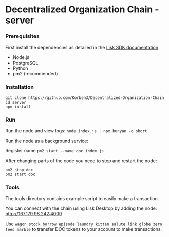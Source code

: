# Decentralized Organization Chain - server

### Prerequisites

First install the dependencies as detailed in the [Lisk SDK documentation](https://lisk.io/documentation/lisk-sdk/setup).

- Node.js
- PostgreSQL
- Python
- pm2 (recommended)

### Installation

```
git clone https://github.com/Korben3/Decentralized-Organization-Chain
cd server
npm install
```

### Run

Run the node and view logs: `node index.js | npx bunyan -o short`

Run the node as a background service:

Register name `pm2 start --name doc index.js`

After changing parts of the code you need to stop and restart the node:

```
pm2 stop doc
pm2 start doc
```

### Tools

The tools directory contains example script to easily make a transaction.

You can connect with the chain using Lisk Desktop by adding the node: http://167.179.98.242:4000

Use `wagon stock borrow episode laundry kitten salute link globe zero feed marble` to transfer DOC tokens to your account to make transactions.
